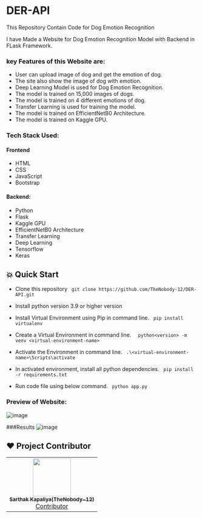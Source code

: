 # DER-API
This Repository Contain Code for Dog Emotion Recognition

I have Made a Website for Dog Emotion Recognition Model with Backend in FLask Framework.

### key Features of this Website are:
- User can upload image of dog and get the emotion of dog.
- The site also show the image of dog with emotion.
- Deep Learning Model is used for Dog Emotion Recognition.
- The model is trained on 15,000 images of dogs.
- The model is trained on 4 different emotions of dog.
- Transfer Learning is used for training the model.
- The model is trained on EfficientNetB0 Architecture.
- The model is trained on Kaggle GPU.

### Tech Stack Used:
#### Frontend
- HTML
- CSS
- JavaScript
- Bootstrap
#### Backend:
- Python
- Flask
- Kaggle GPU
- EfficientNetB0 Architecture
- Transfer Learning
- Deep Learning
- Tensorflow
- Keras
 
##  💥 Quick Start
- Clone this repository
  ` git clone https://github.com/TheNobody-12/DER-API.git`

- Install  python version 3.9 or higher version

- Install Virtual Environment using Pip in command line.
  ` pip install virtualenv`

- Create a Virtual Environment in command line.
  `  python<version> -m venv <virtual-environment-name>`

- Activate the Environment in command line.
  ` .\<virtual-environment-name>\Scripts\activate`

- In activated environment, install all python dependencies.
  ` pip install -r requirements.txt`

- Run code file using below command.
  ` python app.py`
 

### Preview of Website:
![image](https://github.com/TheNobody-12/DER-API/assets/75840118/c9a22caa-50a5-46c4-982d-14444bb0a97d)

###Results
![image](https://github.com/TheNobody-12/DER-API/assets/75840118/34600c07-3824-48ee-9543-2ca626269830)

## ❤️ Project Contributor

<table>
	<tr>
		<td align="center">
			<a href="https://github.com/TheNobody-12">
				<img src="https://user-images.githubusercontent.com/75840118/210078270-64c36621-56e4-4cd8-beb6-bcfcb949fe3d.jpg" width="100px" alt="" /> 
				<br /> <sub><b>Sarthak Kapaliya(TheNobody-12)</b></sub>
			</a>
			<br /> <a href="https://github.com/TheNobody-12"> 
		Contributor
	    </a>
		</td>
	</tr>
</table>

